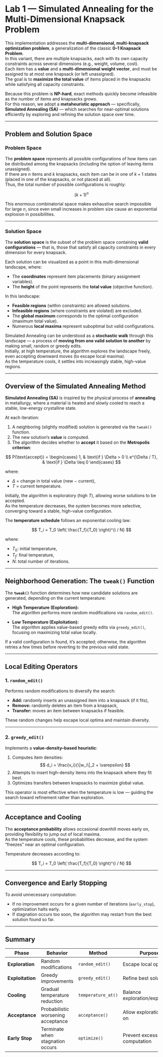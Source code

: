 # **Lab 1 — Simulated Annealing for the Multi-Dimensional Knapsack Problem**

This implementation addresses the **multi-dimensional, multi-knapsack optimization problem**, a generalization of the classic **0–1 Knapsack Problem**.  
In this variant, there are multiple knapsacks, each with its own capacity constraints across several dimensions (e.g., weight, volume, cost).  
Each item has a **value** and a **multi-dimensional weight vector**, and must be assigned to at most one knapsack (or left unassigned).  
The goal is to **maximize the total value** of items placed in the knapsacks while satisfying all capacity constraints.

Because this problem is **NP-hard**, exact methods quickly become infeasible as the number of items and knapsacks grows.  
For this reason, we adopt a **metaheuristic approach** — specifically, **Simulated Annealing (SA)** — which searches for near-optimal solutions efficiently by exploring and refining the solution space over time.

---

## **Problem and Solution Space**

### **Problem Space**
The **problem space** represents all possible configurations of how items can be distributed among the knapsacks (including the option of leaving items unassigned).  
If there are $n$ items and $k$ knapsacks, each item can be in one of $k + 1$ states (placed in one of the knapsacks, or not placed at all).  
Thus, the total number of possible configurations is roughly:

$$
(k + 1)^n
$$

This enormous combinatorial space makes exhaustive search impossible for large $n$, since even small increases in problem size cause an exponential explosion in possibilities.

---

### **Solution Space**
The **solution space** is the subset of the problem space containing **valid configurations** — that is, those that satisfy all capacity constraints in every dimension for every knapsack.

Each solution can be visualized as a point in this multi-dimensional landscape, where:
- The **coordinates** represent item placements (binary assignment variables).
- The **height** of the point represents the **total value** (objective function).

In this landscape:
- **Feasible regions** (within constraints) are allowed solutions.  
- **Infeasible regions** (where constraints are violated) are excluded.  
- The **global maximum** corresponds to the optimal configuration (maximum total value).  
- Numerous **local maxima** represent suboptimal but valid configurations.

Simulated Annealing can be understood as a **stochastic walk** through this landscape — a process of **moving from one valid solution to another** by making small, random or greedy edits.  
Initially, at high temperature, the algorithm explores the landscape freely, even accepting downward moves (to escape local maxima).  
As the temperature cools, it settles into increasingly stable, high-value regions.

---

## **Overview of the Simulated Annealing Method**

**Simulated Annealing (SA)** is inspired by the physical process of **annealing** in metallurgy, where a material is heated and slowly cooled to reach a stable, low-energy crystalline state.

At each iteration:
1. A neighboring (slightly modified) solution is generated via the `tweak()` function.
2. The new solution’s **value** is computed.
3. The algorithm decides whether to **accept** it based on the **Metropolis criterion**:

$$
P(\text{accept}) =
\begin{cases}
1, & \text{if } \Delta > 0 \\
e^{\Delta / T}, & \text{if } \Delta \leq 0
\end{cases}
$$

where:
- $\Delta$ = change in total value (new − current),
- $T$ = current temperature.

Initially, the algorithm is exploratory (high $T$), allowing worse solutions to be accepted.  
As the temperature decreases, the system becomes more selective, converging toward a stable, high-value configuration.

The **temperature schedule** follows an exponential cooling law:

$$
T_i = T_0 \left( \frac{T_f}{T_0} \right)^{i / N}
$$

where:
- $T_0$: initial temperature,  
- $T_f$: final temperature,  
- $N$: total number of iterations.

---

## **Neighborhood Generation: The `tweak()` Function**

The **`tweak()`** function determines how new candidate solutions are generated, depending on the current temperature:

- **High Temperature (Exploration):**  
  The algorithm performs more random modifications via `random_edit()`.
  
- **Low Temperature (Exploitation):**  
  The algorithm applies value-based greedy edits via `greedy_edit()`, focusing on maximizing total value locally.

If a valid configuration is found, it’s accepted; otherwise, the algorithm retries a few times before reverting to the previous valid state.

---

## **Local Editing Operators**

### 1. `random_edit()`
Performs random modifications to diversify the search:
- **Add:** randomly inserts an unassigned item into a knapsack (if it fits),
- **Remove:** randomly deletes an item from a knapsack,
- **Transfer:** moves an item between knapsacks if feasible.

These random changes help escape local optima and maintain diversity.

---

### 2. `greedy_edit()`
Implements a **value-density–based heuristic**:
1. Computes item densities:
   $$
   d_i = \frac{v_i}{\|w_i\|_2 + \varepsilon}
   $$
2. Attempts to insert high-density items into the knapsack where they fit best.
3. Optimizes transfers between knapsacks to maximize global value.

This operator is most effective when the temperature is low — guiding the search toward refinement rather than exploration.

---

## **Acceptance and Cooling**

The **acceptance probability** allows occasional downhill moves early on, providing flexibility to jump out of local maxima.  
As the temperature cools, these probabilities decrease, and the system “freezes” near an optimal configuration.

Temperature decreases according to:

$$
T_i = T_0 \left( \frac{T_f}{T_0} \right)^{i / N}
$$

---

## **Convergence and Early Stopping**

To avoid unnecessary computation:
- If no improvement occurs for a given number of iterations (`early_stop`), optimization halts early.  
- If stagnation occurs too soon, the algorithm may restart from the best solution found so far.

---

## **Summary**

| Phase | Behavior | Method | Purpose |
|-------|-----------|---------|----------|
| **Exploration** | Random modifications | `random_edit()` | Escape local optima |
| **Exploitation** | Greedy improvements | `greedy_edit()` | Refine best solutions |
| **Cooling** | Gradual temperature reduction | `temperature_at()` | Balance exploration/exploitation |
| **Acceptance** | Probabilistic worsening acceptance | `acceptance()` | Allow exploration early on |
| **Early Stop** | Terminate when stagnation occurs | `optimize()` | Prevent excessive computation |


